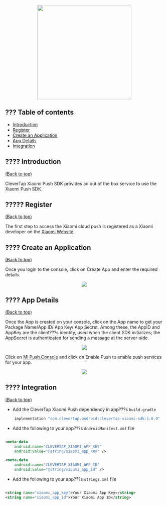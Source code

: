 <p align="center">
  <img src="https://github.com/CleverTap/clevertap-android-sdk/blob/master/static/clevertap-logo.png" width="300"/>
</p>

## ??? Table of contents

* [Introduction](#-introduction)
* [Register](#%EF%B8%8F-register)
* [Create an Application](#-create-an-application)
* [App Details](#-app-details)
* [Integration](#-integration)

## ???? Introduction
[(Back to top)](#-table-of-contents)

CleverTap Xiaomi Push SDK provides an out of the box service to use the Xiaomi Push SDK.

## ????? Register
[(Back to top)](#-table-of-contents)

The first step to access the Xiaomi cloud push is registered as a Xiaomi developer on the [Xiaomi Website](https://dev.mi.com/console/).

## ???? Create an Application
[(Back to top)](#-table-of-contents)

Once you login to the console, click on Create App and enter the required details.

<p align="center">
  <img src="https://files.readme.io/27d3874-Xiaomi_push_Developer_console.png"/>
</p>

## ???? App Details
[(Back to top)](#-table-of-contents)

Once the App is created on your console, click on the App name to get your Package Name/App ID/ App Key/ App Secret. Among these, the AppID and AppKey are the client???s identity, used when the client SDK initializes; the AppSecret is authenticated for sending a message at the server-side.

<p align="center">
  <img src="https://files.readme.io/ee0d481-Xiaomi_Push_API_Key.png"/>
</p>

Click on [Mi Push Console](http://admin.xmpush.global.xiaomi.com/) and click on Enable Push to enable push services for your app.

<p align="center">
  <img src="https://files.readme.io/14ff6c4-Xiaomi_Push_MI_Console.png"/>
</p>

## ???? Integration
[(Back to top)](#-table-of-contents)

* Add the CleverTap Xiaomi Push dependency in app???s `build.gradle`

```groovy
    implementation "com.clevertap.android:clevertap-xiaomi-sdk:1.0.0"
```

* Add the following to your app???s `AndroidManifest.xml` file

```xml

<meta-data
    android:name="CLEVERTAP_XIAOMI_APP_KEY"
    android:value="@string/xiaomi_app_key" />

<meta-data
    android:name="CLEVERTAP_XIAOMI_APP_ID"
    android:value="@string/xiaomi_app_id" />

```

* Add the following to your app???s `strings.xml` file

```xml

<string name="xiaomi_app_key">Your Xiaomi App Key</string>
<string name="xiaomi_app_id">Your Xiaomi App ID</string>
 
```
